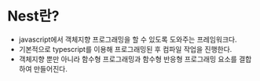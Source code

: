 # Nest란?

- javascript에서 객체지향 프로그래밍을 할 수 있도록 도와주는 프레임워크다.
- 기본적으로 typescript를 이용해 프로그래밍된 후 컴파일 작업을 진행한다.
- 객체지향 뿐만 아니라 함수형 프로그래밍과 함수형 반응형 프로그래밍 요소를 결합하여 만들어진다.

